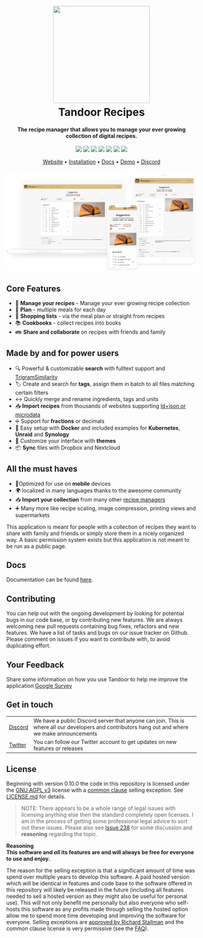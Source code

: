 <h1 align="center">
  <br>
  <a href="https://tandoor.dev"><img src="https://github.com/vabene1111/recipes/raw/develop/docs/logo_color.svg" height="256px" width="256px"></a>
  <br>
  Tandoor Recipes
  <br>
</h1>

<h4 align="center">The recipe manager that allows you to manage your ever growing collection of digital recipes.</h4>

<p align="center">
<a href="https://github.com/vabene1111/recipes/actions" target="_blank" rel="noopener noreferrer"><img src="https://github.com/vabene1111/recipes/workflows/Continous%20Integration/badge.svg?branch=master" ></a>
<a href="https://github.com/vabene1111/recipes/stargazers" target="_blank" rel="noopener noreferrer"><img src="https://img.shields.io/github/stars/vabene1111/recipes" ></a>
<a href="https://github.com/vabene1111/recipes/network/members" target="_blank" rel="noopener noreferrer"><img src="https://img.shields.io/github/forks/vabene1111/recipes" ></a>
<a href="https://discord.gg/RhzBrfWgtp" target="_blank" rel="noopener noreferrer"><img src="https://badgen.net/badge/icon/discord?icon=discord&label" ></a>
<a href="https://hub.docker.com/r/vabene1111/recipes" target="_blank" rel="noopener noreferrer"><img src="https://img.shields.io/docker/pulls/vabene1111/recipes" ></a>
<a href="https://github.com/vabene1111/recipes/releases/latest" rel="noopener noreferrer"><img src="https://img.shields.io/github/v/release/vabene1111/recipes" ></a>
<a href="https://app.tandoor.dev/accounts/login/?demo" rel="noopener noreferrer"><img src="https://img.shields.io/badge/demo-available-success" ></a>
</p>

<p align="center">
<a href="https://tandoor.dev" target="_blank" rel="noopener noreferrer">Website</a> •
<a href="https://docs.tandoor.dev/install/docker/" target="_blank" rel="noopener noreferrer">Installation</a> •
<a href="https://docs.tandoor.dev/" target="_blank" rel="noopener noreferrer">Docs</a> •
<a href="https://app.tandoor.dev/accounts/login/?demo" target="_blank" rel="noopener noreferrer">Demo</a> •
<a href="https://discord.gg/RhzBrfWgtp" target="_blank" rel="noopener noreferrer">Discord</a>
</p>

![Preview](docs/preview.png)

## Core Features
- 🥗 **Manage your recipes** - Manage your ever growing recipe collection
- 📆 **Plan** - multiple meals for each day
- 🛒 **Shopping lists** - via the meal plan or straight from recipes
- 📚 **Cookbooks** - collect recipes into books
- 👪 **Share and collaborate** on recipes with friends and family

## Made by and for power users

- 🔍 Powerful & customizable **search** with fulltext support and [TrigramSimilarity](https://docs.djangoproject.com/en/3.0/ref/contrib/postgres/search/#trigram-similarity)
- 🏷️ Create and search for **tags**, assign them in batch to all files matching certain filters
- ↔️ Quickly merge and rename ingredients, tags and units 
- 📥️ **Import recipes** from thousands of websites supporting [ld+json or microdata](https://schema.org/Recipe)
- ➗ Support for **fractions** or decimals
- 🐳 Easy setup with **Docker** and included examples for **Kubernetes**, **Unraid** and **Synology**
- 🎨 Customize your interface with **themes**
- 📦 **Sync** files with Dropbox and Nextcloud
  
## All the must haves

- 📱Optimized for use on **mobile** devices
- 🌍 localized in many languages thanks to the awesome community
- 📥️ **Import your collection** from many other [recipe managers](https://docs.tandoor.dev/features/import_export/)
- ➕ Many more like recipe scaling, image compression, printing views and supermarkets

This application is meant for people with a collection of recipes they want to share with family and friends or simply
store them in a nicely organized way. A basic permission system exists but this application is not meant to be run as 
a public page.

## Docs

Documentation can be found [here](https://docs.tandoor.dev/).

## Contributing

You can help out with the ongoing development by looking for potential bugs in our code base, or by contributing new features. We are always welcoming new pull requests containing bug fixes, refactors and new features. We have a list of tasks and bugs on our issue tracker on Github. Please comment on issues if you want to contribute with, to avoid duplicating effort.

## Your Feedback

Share some information on how you use Tandoor to help me improve the application [Google Survey](https://forms.gle/qNfLK2tWTeWHe9Qd7)

## Get in touch

<table>
  <tr>
    <td><a href="https://discord.gg/RhzBrfWgtp">Discord</a></td>
    <td>We have a public Discord server that anyone can join. This is where all our developers and contributors hang out and where we make announcements</td>
  </tr>

  <tr>
    <td><a href="https://twitter.com/TandoorRecipes">Twitter</a></td>
    <td>You can follow our Twitter account to get updates on new features or releases</td>
  </tr>
</table>

## License

Beginning with version 0.10.0 the code in this repository is licensed under the [GNU AGPL v3](https://www.gnu.org/licenses/agpl-3.0.de.html) license with a
[common clause](https://commonsclause.com/) selling exception. See [LICENSE.md](https://github.com/vabene1111/recipes/blob/develop/LICENSE.md) for details.

> NOTE: There appears to be a whole range of legal issues with licensing anything else then the standard completely open licenses.
> I am in the process of getting some professional legal advice to sort out these issues. 
> Please also see [Issue 238](https://github.com/vabene1111/recipes/issues/238) for some discussion and **reasoning** regarding the topic.

**Reasoning**  
**This software and *all* its features are and will always be free for everyone to use and enjoy.**

The reason for the selling exception is that a significant amount of time was spend over multiple years to develop this software.
A paid hosted version which will be identical in features and code base to the software offered in this repository will
likely be released in the future (including all features needed to sell a hosted version as they might also be useful for personal use).
This will not only benefit me personally but also everyone who self-hosts this software as any profits made through selling the hosted option
allow me to spend more time developing and improving the software for everyone. Selling exceptions are [approved by Richard Stallman](http://www.gnu.org/philosophy/selling-exceptions.en.html) and the
common clause license is very permissive (see the [FAQ](https://commonsclause.com/)).
